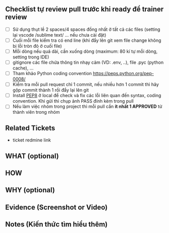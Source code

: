 ## Checklist tự review pull trước khi ready để trainer review
- [ ] Sử dụng thụt lề 2 spaces/4 spaces đồng nhất ở tất cả các files (setting lại vscode /sublime text/ ... nếu chưa cài đặt)
- [ ] Cuối mỗi file kiểm tra có end line (khi đẩy lên git xem file change không bị lỗi tròn đỏ ở cuối file)
- [ ] Mỗi dòng nếu quá dài, cần xuống dòng (maximum: 80 kí tự mỗi dòng, setting trong IDE)
- [ ] gitignore các file chứa thông tin nhạy cảm (VD: .env, ..), file .pyc (python cache), ...
- [ ] Tham khảo Python coding convention https://peps.python.org/pep-0008/
- [ ] Kiểm tra mỗi pull request chỉ 1 commit, nếu nhiều hơn 1 commit thì hãy gộp commit thành 1 rồi đẩy lại lên git
- [ ] Install [PEP8](https://pypi.org/project/pep8/) ở local để check và fix các lỗi liên quan đến syntax, coding convention. Khi gửi thì chụp ảnh PASS đính kèm trong pull
- [ ] Nếu làm việc nhóm trong project thì mỗi pull cần **ít nhất 1 APPROVED** từ thành viên trong nhóm

## Related Tickets
- ticket redmine link

## WHAT (optional)


## HOW


## WHY (optional)


## Evidence (Screenshot or Video)


## Notes (Kiến thức tìm hiểu thêm)

